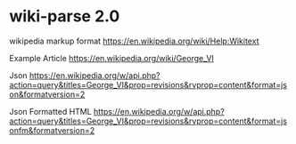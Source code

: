 # wiki-parse 2.0



wikipedia markup format
https://en.wikipedia.org/wiki/Help:Wikitext

Example Article
https://en.wikipedia.org/wiki/George_VI

Json
https://en.wikipedia.org/w/api.php?action=query&titles=George_VI&prop=revisions&rvprop=content&format=json&formatversion=2

Json Formatted HTML
https://en.wikipedia.org/w/api.php?action=query&titles=George_VI&prop=revisions&rvprop=content&format=jsonfm&formatversion=2

